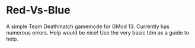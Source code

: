 Red-Vs-Blue
===========

A simple Team Deathmatch gamemode for GMod 13. Currently has numerous errors. Help would be nice!
Use the very basic tdm as a guide to help.